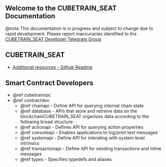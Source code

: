Welcome to the CUBETRAIN_SEAT Documentation
-----------------------------------

@note This documentation is in progress and subject to change due to rapid development. Please report inaccuracies identified to the [CUBETRAIN_SEAT Developer Telegram Group](https://t.me/joinchat/EaEnSUPktgfoI-XPfMYtcQ)

## CUBETRAIN_SEAT
 - [Additional resources - Github Readme](https://github.com/CUBETRAIN/seat#readme)

## Smart Contract Developers
- @ref cubetrainrpc
- @ref contractdev
	- @ref chainapi - Define API for querying internal chain state
	- @ref database - APIs that store and retreive data on the blockchainCUBETRAIN_SEAT organizes data according to the following broad structure
	- @ref actionapi - Defines API for querying action properties
	- @ref consoleapi - Enables applications to log/print text messages
	- @ref systemapi - 	Define API for interating with system level intrinsics
	- @ref transactionapi - Define API for sending transactions and inline messages
	- @ref types - Specifies typedefs and aliases
	
	
